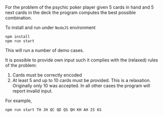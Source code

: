 For the problem of the psychic poker player
given 5 cards in hand and 5 next cards in the deck
the program computes the best possible combination.

To install and run under `NodeJS` environment
```
npm install
npm run start
```
This will run a number of demo cases.

It is possible to provide own input such it complies
with the (relaxed) rules of the problem:
1. Cards must be correctly encoded
2. At least 5 and up to 10 cards must be provided.
   This is a relaxation. Originally only 10 was accepted.
In all other cases the program will report invalid input.

For example,
```
npm run start TH JH QC QD QS QH KH AH 2S 6S
```